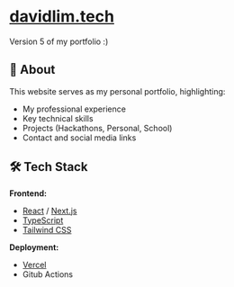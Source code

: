 # [davidlim.tech](https://www.davidlim.tech/)

Version 5 of my portfolio :)

## 🧠 About
This website serves as my personal portfolio, highlighting:
- My professional experience
- Key technical skills
- Projects (Hackathons, Personal, School)
- Contact and social media links

## 🛠️ Tech Stack
**Frontend:**  
- [React](https://reactjs.org/) / [Next.js](https://nextjs.org/)
- [TypeScript](https://www.typescriptlang.org/)
- [Tailwind CSS](https://tailwindcss.com/)  

**Deployment:**  
- [Vercel](https://vercel.com/)
- Gitub Actions
